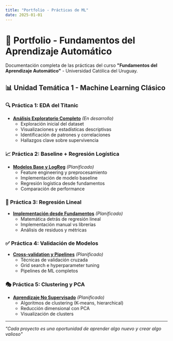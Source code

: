 ```yaml
---
title: "Portfolio - Prácticas de ML"
date: 2025-01-01
---
```


# 🤖 Portfolio - Fundamentos del Aprendizaje Automático

Documentación completa de las prácticas del curso **"Fundamentos del Aprendizaje Automático"** - Universidad Católica del Uruguay.

## 📊 Unidad Temática 1 - Machine Learning Clásico

### 🔍 **Práctica 1: EDA del Titanic**
- **[Análisis Exploratorio Completo](01-eda-titanic.md)** *(En desarrollo)*
  - Exploración inicial del dataset
  - Visualizaciones y estadísticas descriptivas
  - Identificación de patrones y correlaciones
  - Hallazgos clave sobre supervivencia

### 📈 **Práctica 2: Baseline + Regresión Logística**
- **[Modelos Base y LogReg](02-baseline-logreg.md)** *(Planificado)*
  - Feature engineering y preprocesamiento
  - Implementación de modelo baseline
  - Regresión logística desde fundamentos
  - Comparación de performance

### 🔧 **Práctica 3: Regresión Lineal**
- **[Implementación desde Fundamentos](03-regresion-lineal.md)** *(Planificado)*
  - Matemática detrás de regresión lineal
  - Implementación manual vs librerías
  - Análisis de residuos y métricas

### ✅ **Práctica 4: Validación de Modelos**
- **[Cross-validation y Pipelines](04-validacion-modelos.md)** *(Planificado)*
  - Técnicas de validación cruzada
  - Grid search e hyperparameter tuning
  - Pipelines de ML completos

### 🎭 **Práctica 5: Clustering y PCA**
- **[Aprendizaje No Supervisado](05-clustering-pca.md)** *(Planificado)*
  - Algoritmos de clustering (K-means, hierarchical)
  - Reducción dimensional con PCA
  - Visualización de clusters

---

*"Cada proyecto es una oportunidad de aprender algo nuevo y crear algo valioso"*

